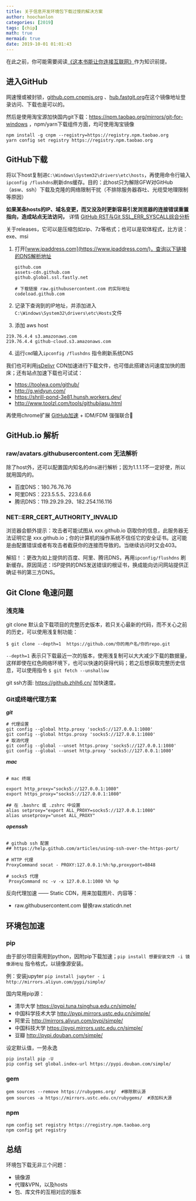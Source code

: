 ```yaml
---
title: 关于信息开发环境包下载过慢的解决方案
author: hoochanlon
categories: [2019]
tags: [chip]
math: true
mermaid: true
date: 2019-10-01 01:01:43
---
```


在此之前，你可能需要阅读[《这本书能让你连接互联网》](https://github.com/hoochanlon/fq-book)作为知识前提。

<!-- more -->

## 进入GitHub


网速慢或被封锁，[github.com.cnpmjs.org]( https://github.com.cnpmjs.org/) 、[hub.fastgit.org](https://hub.fastgit.org)在这个镜像地址登录访问、下载也是可以的。

然后是使用淘宝源加快国内git下载：https://npm.taobao.org/mirrors/git-for-windows ，npm/yarn下载组件方面，均可使用淘宝镜像

```
npm install -g cnpm --registry=https://registry.npm.taobao.org
yarn config set registry https://registry.npm.taobao.org
```

## GitHub下载


将以下host复制进`C:\Windows\System32\drivers\etc\hosts`，再使用命令行输入`ipconfig /flushdns`刷新dns缓存。目的：此host只为解除GFW对GitHub（asw、ssh）下载及克隆的网络限制干扰（不排除服务器吞吐、光缆受地理限制等原因）

**如果某条hosts的IP、域名变更，而又没及时更新容易引发浏览器的连接错误重置指向，造成站点无法访问，** 详情 [GitHub RST与Git SSL_ERR_SYSCALL综合分析](https://hoochanlon.github.io/note/2020/06-06/74ae1ae6.html)

关于releases，它可以是压缩包如zip、7z等格式；也可以是软体程式，比方说：exe、msi

1. 打开[www.ipaddress.com](https://www.ipaddress.com/)，查询以下链接的DNS解析地址

    ```
    github.com
    assets-cdn.github.com
    github.global.ssl.fastly.net

    # 下载链接 raw.githubusercontent.com 的实际地址
    codeload.github.com
    ```

2. 记录下查询到的IP地址，并添加进入`C:\Windows\System32\drivers\etc\Hosts`文件

3. 添加 aws host

 ```
 219.76.4.4 s3.amazonaws.com
 219.76.4.4 github-cloud.s3.amazonaws.com
 ```
4. 运行`cmd`输入`ipconfig /flushdns` 指令刷新系统DNS


我们也可利用[jsDelivr](https://www.jsdelivr.com) CDN加速进行下载文件，也可借此搭建访问速度加快的图床；还有站点加速下载也可试试：
* https://toolwa.com/github/
* http://g.widyun.com/
* https://shrill-pond-3e81.hunsh.workers.dev/
* http://www.toolzl.com/tools/githubjiasu.html

再使用chrome扩展 [GitHub加速](https://chrome.google.com/webstore/detail/github%E5%8A%A0%E9%80%9F/mfnkflidjnladnkldfonnaicljppahpg/related?hl=zh-CN) + IDM/FDM 强强联合🤣


## GitHub.io 解析

### raw/avatars.githubusercontent.com 无法解析

除了host外，还可以配置国内知名的dns进行解析；因为1.1.1.1不一定好使，所以就用国内的。

* 百度DNS：180.76.76.76
* 阿里DNS：223.5.5.5、223.6.6.6
* 腾讯DNS：119.29.29.29、182.254.116.116

### NET::ERR_CERT_AUTHORITY_INVALID

浏览器会额外提示：攻击者可能试图从 xxx.github.io 窃取你的信息，此服务器无法证明它是 xxx.github.io；你的计算机的操作系统不信任它的安全证书。这可能是由配置错误或者有攻击者截获你的连接而导致的。当继续访问时又会403。

解招！：更改为如上提供的百度、阿里、腾讯DNS，再用`ipconfig/flushdns` 刷新缓存。原因简述：ISP提供的DNS发送错误的根证书，换成能向访问网站提供正确证书的第三方DNS。


## Git Clone 龟速问题

### 浅克隆

git clone 默认会下载项目的完整历史版本，若只关心最新的代码，而不关心之前的历史，可以使用浅复制功能：

```
$ git clone --depth=1  https://github.com/你的用户名/你的repo.git
```

`--depth=1` 表示只下载最近一次的版本，使用浅复制可以大大减少下载的数据量，这样即使在红色网络环境下，也可以快速的获得代码；若之后想获取完整历史信息，可以使用指令 `$ git fetch --unshallow`

git ssh方面: https://github.zhlh6.cn/ 加快速度。

### Git或终端代理方案

***git***

```
# 代理设置
git config --global http.proxy 'socks5://127.0.0.1:1080'
git config --global https.proxy 'socks5://127.0.0.1:1080'
# 取消代理
git config --global --unset https.proxy 'socks5://127.0.0.1:1080'
git config --global --unset http.proxy 'socks5://127.0.0.1:1080'

```

***mac***

```

# mac 终端

export http_proxy="socks5://127.0.0.1:1080"
export https_proxy="socks5://127.0.0.1:1080"

## 在 .bashrc 或 .zshrc 中设置
alias setproxy="export ALL_PROXY=socks5://127.0.0.1:1080"
alias unsetproxy="unset ALL_PROXY"
```

***openssh***

```

# github ssh 配置
## https://help.github.com/articles/using-ssh-over-the-https-port/

# HTTP 代理
ProxyCommand socat - PROXY:127.0.0.1:%h:%p,proxyport=8848

# socks5 代理
 ProxyCommand nc -v -x 127.0.0.1:1080 %h %p
```

反向代理加速 —— Static CDN，用来加载图片、内容等：

* raw.githubusercontent.com 替换raw.staticdn.net


## 环境包加速

### pip

由于部分项目需用到python，因附pip下载加速；`pip install 想要安装文件 -i 镜像源地址` 指令格式，以镜像源安装。

例：安装jupyter `pip install jupyter - i http://mirrors.aliyun.com/pypi/simple/`

国内常用pip源：

* 清华大学 https://pypi.tuna.tsinghua.edu.cn/simple/
* 中国科学技术大学 http://pypi.mirrors.ustc.edu.cn/simple/
* 阿里云 http://mirrors.aliyun.com/pypi/simple/
* 中国科技大学 https://pypi.mirrors.ustc.edu.cn/simple/
* 豆瓣  http://pypi.douban.com/simple/

设定默认值，一劳永逸

```
pip install pip -U
pip config set global.index-url https://pypi.douban.com/simple/
```

### gem

```
gem sources --remove https://rubygems.org/  #移除默认源
gem sources -a https://mirrors.ustc.edu.cn/rubygems/  #添加科大源
```

### npm

```
npm config set registry https://registry.npm.taobao.org
npm config get registry
```

## 总结

环境包下载无非三个问题：

* 镜像源
* 代理&VPN，以及hosts
* 包、库文件的互相对应的版本
